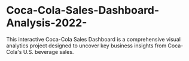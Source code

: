 # Coca-Cola-Sales-Dashboard-Analysis-2022-
This interactive Coca-Cola Sales Dashboard is a comprehensive visual analytics project designed to uncover key business insights from Coca-Cola's U.S. beverage sales.
